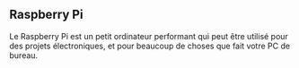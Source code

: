 ## Raspberry Pi

Le Raspberry Pi est un petit ordinateur performant qui peut être utilisé pour des projets électroniques, et pour beaucoup de choses que fait votre PC de bureau.